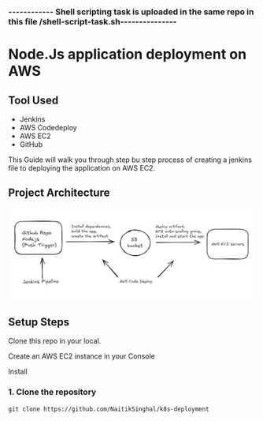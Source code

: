 
### ------------ Shell scripting task is uploaded in the same repo in this file /shell-script-task.sh--------------- 
# Node.Js application deployment on AWS 
## Tool Used 
- Jenkins
- AWS Codedeploy
- AWS EC2
- GitHub

This Guide will walk you through step bu step process of creating a jenkins file to deploying the application on AWS EC2.

## Project Architecture
![Architecture Diagram](./CICD.png)

## Setup Steps

Clone this repo in your local. 

Create an AWS EC2 instance in your Console

Install 

### 1. Clone the repository

```
git clone https://github.com/NaitikSinghal/k8s-deployment
```
